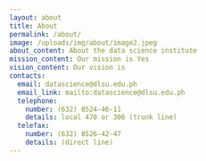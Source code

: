 ```yaml
---
layout: about
title: About
permalink: /about/
image: /uploads/img/about/image2.jpeg
about_content: About the data science institute
mission_content: Our mission is Yes
vision_content: Our vision is
contacts:
  email: datascience@dlsu.edu.ph
  email_link: mailto:datascience@dlsu.edu.ph
  telephone:
    number: (632) 8524-46-11
    details: local 470 or 306 (trunk line)
  telefax:
    number: (632) 8526-42-47
    details: (direct line)
---
```


